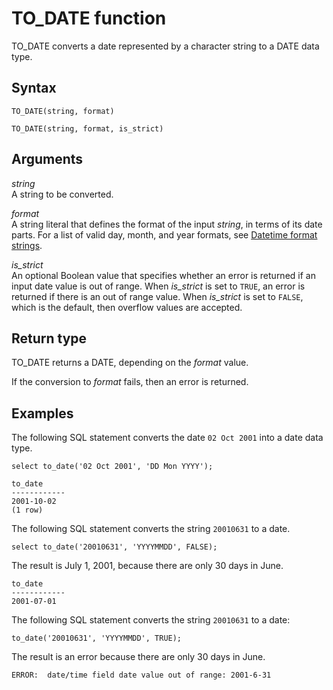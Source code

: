 # TO\_DATE function<a name="r_TO_DATE_function"></a>

TO\_DATE converts a date represented by a character string to a DATE data type\. 

## Syntax<a name="r_TO_DATE_function-synopsis"></a>

```
TO_DATE(string, format)
```

```
TO_DATE(string, format, is_strict)
```

## Arguments<a name="r_TO_DATE_function-arguments"></a>

 *string*   
A string to be converted\. 

 *format*   
A string literal that defines the format of the input *string*, in terms of its date parts\. For a list of valid day, month, and year formats, see [Datetime format strings](r_FORMAT_strings.md)\. 

 *is\_strict*   
An optional Boolean value that specifies whether an error is returned if an input date value is out of range\. When *is\_strict* is set to `TRUE`, an error is returned if there is an out of range value\. When *is\_strict* is set to `FALSE`, which is the default, then overflow values are accepted\. 

## Return type<a name="r_TO_DATE_function-return-type"></a>

TO\_DATE returns a DATE, depending on the *format* value\. 

If the conversion to *format* fails, then an error is returned\. 

## Examples<a name="r_TO_DATE_function-example"></a>

 The following SQL statement converts the date `02 Oct 2001` into a date data type\.

```
select to_date('02 Oct 2001', 'DD Mon YYYY');

to_date
------------
2001-10-02
(1 row)
```

 The following SQL statement converts the string `20010631` to a date\.

```
select to_date('20010631', 'YYYYMMDD', FALSE);
```

The result is July 1, 2001, because there are only 30 days in June\.

```
to_date
------------
2001-07-01
```

 The following SQL statement converts the string `20010631` to a date: 

```
to_date('20010631', 'YYYYMMDD', TRUE);
```

The result is an error because there are only 30 days in June\.

```
ERROR:  date/time field date value out of range: 2001-6-31
```